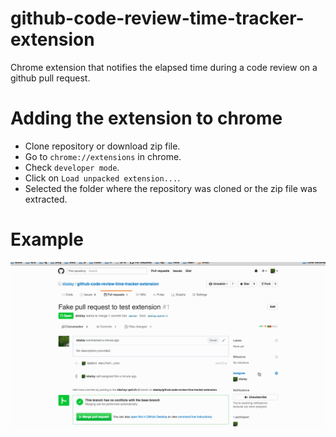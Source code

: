 github-code-review-time-tracker-extension
=========================================

Chrome extension that notifies the elapsed time during a code review on a github pull request.

# Adding the extension to chrome

- Clone repository or download zip file.
- Go to `chrome://extensions` in chrome.
- Check `developer mode`.
- Click on `Load unpacked extension...`.
- Selected the folder where the repository was cloned or the zip file was extracted.

# Example
![Example](/example.gif?raw=true "Example")
